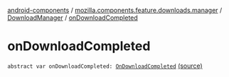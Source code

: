 [android-components](../../index.md) / [mozilla.components.feature.downloads.manager](../index.md) / [DownloadManager](index.md) / [onDownloadCompleted](./on-download-completed.md)

# onDownloadCompleted

`abstract var onDownloadCompleted: `[`OnDownloadCompleted`](../-on-download-completed.md) [(source)](https://github.com/mozilla-mobile/android-components/blob/master/components/feature/downloads/src/main/java/mozilla/components/feature/downloads/manager/DownloadManager.kt#L15)